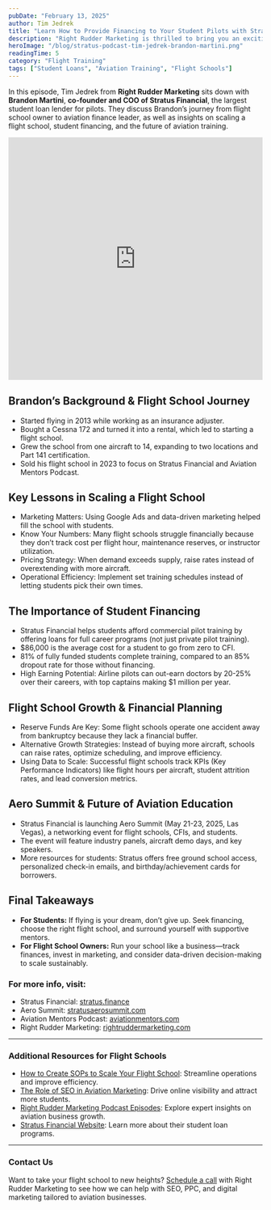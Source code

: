 ```yaml
---
pubDate: "February 13, 2025"
author: Tim Jedrek
title: "Learn How to Provide Financing to Your Student Pilots with Stratus Financial"
description: "Right Rudder Marketing is thrilled to bring you an exciting podcast episode featuring Brandon Martini from Stratus Financial. In this episode, Tim and Brandon will dive into how flight schools can offer flexible financing options, making flight training more accessible to students and driving enrollment growth."
heroImage: "/blog/stratus-podcast-tim-jedrek-brandon-martini.png"
readingTime: 5
category: "Flight Training"
tags: ["Student Loans", "Aviation Training", "Flight Schools"]
---
```


In this episode, Tim Jedrek from **Right Rudder Marketing** sits down with **Brandon Martini**, **co-founder and COO of Stratus Financial**, the largest student loan lender for pilots. They discuss Brandon’s journey from flight school owner to aviation finance leader, as well as insights on scaling a flight school, student financing, and the future of aviation training.

<iframe width="100%" height="480" src="https://www.youtube.com/embed/zW2eRbo6eEY?si=-Sv2A8ncyL55rUZ8" title="YouTube video player" frameborder="0" allow="accelerometer; autoplay; clipboard-write; encrypted-media; gyroscope; picture-in-picture; web-share" referrerpolicy="strict-origin-when-cross-origin" allowfullscreen></iframe>

## Brandon’s Background & Flight School Journey

- Started flying in 2013 while working as an insurance adjuster.
- Bought a Cessna 172 and turned it into a rental, which led to starting a flight school.
- Grew the school from one aircraft to 14, expanding to two locations and Part 141 certification.
- Sold his flight school in 2023 to focus on Stratus Financial and Aviation Mentors Podcast.

## Key Lessons in Scaling a Flight School

- Marketing Matters: Using Google Ads and data-driven marketing helped fill the school with students.
- Know Your Numbers: Many flight schools struggle financially because they don’t track cost per flight hour, maintenance reserves, or instructor utilization.
- Pricing Strategy: When demand exceeds supply, raise rates instead of overextending with more aircraft.
- Operational Efficiency: Implement set training schedules instead of letting students pick their own times.

## The Importance of Student Financing

- Stratus Financial helps students afford commercial pilot training by offering loans for full career programs (not just private pilot training).
- $86,000 is the average cost for a student to go from zero to CFI.
- 81% of fully funded students complete training, compared to an 85% dropout rate for those without financing.
- High Earning Potential: Airline pilots can out-earn doctors by 20-25% over their careers, with top captains making $1 million per year.

## Flight School Growth & Financial Planning

- Reserve Funds Are Key: Some flight schools operate one accident away from bankruptcy because they lack a financial buffer.
- Alternative Growth Strategies: Instead of buying more aircraft, schools can raise rates, optimize scheduling, and improve efficiency.
- Using Data to Scale: Successful flight schools track KPIs (Key Performance Indicators) like flight hours per aircraft, student attrition rates, and lead conversion metrics.

## Aero Summit & Future of Aviation Education

- Stratus Financial is launching Aero Summit (May 21-23, 2025, Las Vegas), a networking event for flight schools, CFIs, and students.
- The event will feature industry panels, aircraft demo days, and key speakers.
- More resources for students: Stratus offers free ground school access, personalized check-in emails, and birthday/achievement cards for borrowers.

## Final Takeaways

- **For Students:** If flying is your dream, don’t give up. Seek financing, choose the right flight school, and surround yourself with supportive mentors.
- **For Flight School Owners:** Run your school like a business—track finances, invest in marketing, and consider data-driven decision-making to scale sustainably.

### For more info, visit:

- Stratus Financial: [stratus.finance](https://stratus.finance/)
- Aero Summit: [stratusaerosummit.com](https://stratusaerosummit.com/)
- Aviation Mentors Podcast: [aviationmentors.com](https://aviationmentors.com/)
- Right Rudder Marketing: [rightruddermarketing.com](https://rightruddermarketing.com/)

---

### Additional Resources for Flight Schools

- [How to Create SOPs to Scale Your Flight School](https://rightruddermarketing.com/blog/how-to-create-sops-to-scale-your-flight-school/): Streamline operations and improve efficiency.
- [The Role of SEO in Aviation Marketing](https://rightruddermarketing.com/blog/the-role-of-seo-in-elevating-flight-schools-to-the-top-of-the-page/): Drive online visibility and attract more students.
- [Right Rudder Marketing Podcast Episodes](https://rightruddermarketing.com/podcasts/): Explore expert insights on aviation business growth.
- [Stratus Financial Website](https://stratus.finance/): Learn more about their student loan programs.

---

### Contact Us

Want to take your flight school to new heights? [Schedule a call](https://rightruddermarketing.com/schedule-call/) with Right Rudder Marketing to see how we can help with SEO, PPC, and digital marketing tailored to aviation businesses.
